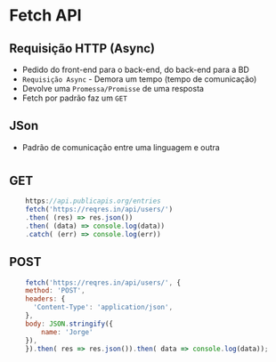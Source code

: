 # Fetch API  
## Requisição HTTP (Async)
* Pedido do front-end para o back-end, do back-end para a BD
* `Requisição Async` - Demora um tempo (tempo de comunicação)
* Devolve uma `Promessa/Promisse` de uma resposta 
* Fetch por padrão faz um `GET`

## JSon
* Padrão de comunicação entre uma linguagem e outra

#
## GET
```javascript
    https://api.publicapis.org/entries
    fetch('https://reqres.in/api/users/')
    .then( (res) => res.json())
    .then( (data) => console.log(data))
    .catch( (err) => console.log(err))
```

## POST
```javascript
    fetch('https://reqres.in/api/users/', {
    method: 'POST',
    headers: {
      'Content-Type': 'application/json',
    },
    body: JSON.stringify({
        name: 'Jorge'
    }),
    }).then( res => res.json()).then( data => console.log(data));
```